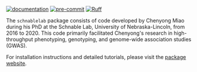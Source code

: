 [![documentation](https://img.shields.io/badge/docs-mkdocs-708FCC.svg?style=flat)](https://mkdocstrings.github.io/python/)
[![pre-commit](https://img.shields.io/badge/pre--commit-enabled-brightgreen?logo=pre-commit)](https://github.com/pre-commit/pre-commit)
[![Ruff](https://img.shields.io/endpoint?url=https://raw.githubusercontent.com/astral-sh/ruff/main/assets/badge/v2.json)](https://github.com/astral-sh/ruff)

The `schnablelab` package consists of code developed by Chenyong Miao during his PhD at the Schnable Lab, University of Nebraska-Lincoln, from 2016 to 2020. This code primarily facilitated Chenyong's research in high-throughput phenotyping, genotyping, and genome-wide association studies (GWAS).

For installation instructions and detailed tutorials, please visit the [package website](https://chenyong89.github.io/unl-schnablelab/).
